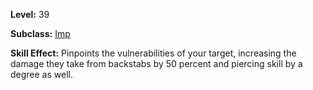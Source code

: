<!-- TITLE: Skill: Uncover Weakness -->

**Level:** 39

**Subclass:** [Imp](imp)

**Skill Effect:** Pinpoints the vulnerabilities of your target, increasing the damage they take from backstabs by 50 percent and piercing skill by a degree as well.
